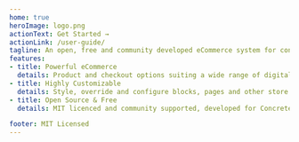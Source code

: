 ```yaml
---
home: true
heroImage: logo.png
actionText: Get Started →
actionLink: /user-guide/
tagline: An open, free and community developed eCommerce system for concrete5
features:
- title: Powerful eCommerce 
  details: Product and checkout options suiting a wide range of digital and traditional eCommerce requirements
- title: Highly Customizable
  details: Style, override and configure blocks, pages and other store elements with freedom
- title: Open Source & Free 
  details: MIT licenced and community supported, developed for Concrete CMS fans, by Concrete CMS fans

footer: MIT Licensed
---
```

